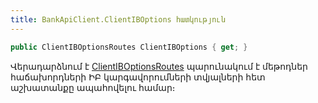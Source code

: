 ```yaml
---
title: BankApiClient.ClientIBOptions հատկություն
---
```


```c#
public ClientIBOptionsRoutes ClientIBOptions { get; }
```

Վերադարձնում է [ClientIBOptionsRoutes](../../../Routes/ClientIBOptionsRoutes/ClientIBOptionsRoutes.md) պարունակում է մեթոդներ հաճախորդների ԻԲ կարգավորումների տվյալների հետ աշխատանքը ապահովելու համար։
